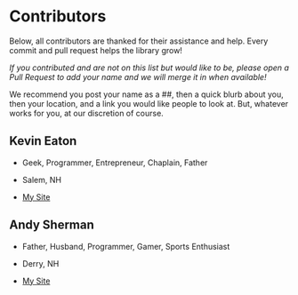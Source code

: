 # Contributors

Below, all contributors are thanked for their assistance and help. Every commit and pull request helps the library grow!

_If you contributed and are not on this list but would like to be, please open a Pull Request to add your name and we will merge it in when available!_

We recommend you post your name as a ##, then a quick blurb about you, then your location, and a link you would like people to look at. But, whatever works for you, at our discretion of course.

## Kevin Eaton

* Geek, Programmer, Entrepreneur, Chaplain, Father

* Salem, NH

* [My Site](https://www.kevineaton.net)

## Andy Sherman

* Father, Husband, Programmer, Gamer, Sports Enthusiast

* Derry, NH

* [My Site](https://www.andrewesherman.net)